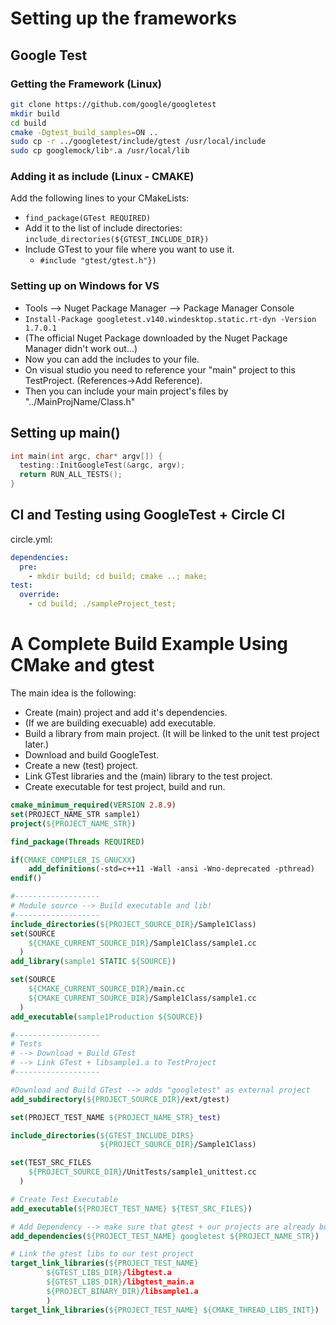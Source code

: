 # Setting up the frameworks

## Google Test
### Getting the Framework (Linux)
```bash
git clone https://github.com/google/googletest
mkdir build
cd build
cmake -Dgtest_build_samples=ON ..
sudo cp -r ../googletest/include/gtest /usr/local/include
sudo cp googlemock/lib*.a /usr/local/lib
```
### Adding it as include (Linux - CMAKE)
Add the following lines to your CMakeLists:
- ```find_package(GTest REQUIRED)```
- Add it to the list of include directories: ```include_directories(${GTEST_INCLUDE_DIR})```
- Include GTest to your file where you want to use it.
  - ```#include "gtest/gtest.h"})```

### Setting up on Windows for VS
- Tools --> Nuget Package Manager --> Package Manager Console
- ```Install-Package googletest.v140.windesktop.static.rt-dyn -Version 1.7.0.1```
- (The official Nuget Package downloaded by the Nuget Package Manager didn't work out...)
- Now you can add the includes to your file.
- On visual studio you need to reference your "main" project to this TestProject. (References->Add Reference).
- Then you can include your main project's files by "../MainProjName/Class.h"

## Setting up main()
```cpp
int main(int argc, char* argv[]) {
  testing::InitGoogleTest(&argc, argv);
  return RUN_ALL_TESTS();
}
```
## CI and Testing using GoogleTest + Circle CI
circle.yml:
```yml
dependencies:
  pre:
    - mkdir build; cd build; cmake ..; make;
test:
  override:
    - cd build; ./sampleProject_test;
```
# A Complete Build Example Using CMake and gtest
The main idea is the following:
- Create (main) project and add it's dependencies.
- (If we are building execuable) add executable.
- Build a library from main project. (It will be linked to the unit test project later.)
- Download and build GoogleTest.
- Create a new (test) project.
- Link GTest libraries and the (main) library to the test project.
- Create executable for test project, build and run.

```cmake
cmake_minimum_required(VERSION 2.8.9)
set(PROJECT_NAME_STR sample1)
project(${PROJECT_NAME_STR})

find_package(Threads REQUIRED)

if(CMAKE_COMPILER_IS_GNUCXX)
    add_definitions(-std=c++11 -Wall -ansi -Wno-deprecated -pthread)
endif()

#-------------------
# Module source --> Build executable and lib!
#-------------------
include_directories(${PROJECT_SOURCE_DIR}/Sample1Class)
set(SOURCE
    ${CMAKE_CURRENT_SOURCE_DIR}/Sample1Class/sample1.cc
  )
add_library(sample1 STATIC ${SOURCE})

set(SOURCE
    ${CMAKE_CURRENT_SOURCE_DIR}/main.cc
    ${CMAKE_CURRENT_SOURCE_DIR}/Sample1Class/sample1.cc
  )
add_executable(sample1Production ${SOURCE})

#-------------------
# Tests
# --> Download + Build GTest
# --> Link GTest + libsample1.a to TestProject
#-------------------

#Download and Build GTest --> adds "googletest" as external project
add_subdirectory(${PROJECT_SOURCE_DIR}/ext/gtest)

set(PROJECT_TEST_NAME ${PROJECT_NAME_STR}_test)

include_directories(${GTEST_INCLUDE_DIRS}
                    ${PROJECT_SOURCE_DIR}/Sample1Class)

set(TEST_SRC_FILES
    ${PROJECT_SOURCE_DIR}/UnitTests/sample1_unittest.cc
  )

# Create Test Executable
add_executable(${PROJECT_TEST_NAME} ${TEST_SRC_FILES})

# Add Dependency --> make sure that gtest + our projects are already built
add_dependencies(${PROJECT_TEST_NAME} googletest ${PROJECT_NAME_STR})

# Link the gtest libs to our test project
target_link_libraries(${PROJECT_TEST_NAME}
        ${GTEST_LIBS_DIR}/libgtest.a
        ${GTEST_LIBS_DIR}/libgtest_main.a
        ${PROJECT_BINARY_DIR}/libsample1.a
        )
target_link_libraries(${PROJECT_TEST_NAME} ${CMAKE_THREAD_LIBS_INIT})
```
